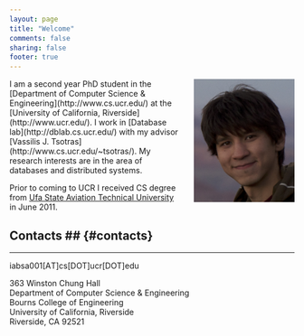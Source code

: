 ```yaml
---
layout: page
title: "Welcome"
comments: false
sharing: false
footer: true
---
```


<img id="profile_photo" src="images/photo.jpg" alt="Ildar Profile Photo" title="Ildar Absalyamov" style="float:right;margin:0 0 0 20px" height="218" width="178">
I am a second year PhD student in the [Department of Computer Science & Engineering](http://www.cs.ucr.edu/) at the [University of California, Riverside](http://www.ucr.edu/).
I work in [Database lab](http://dblab.cs.ucr.edu/) with my advisor [Vassilis J. Tsotras](http://www.cs.ucr.edu/~tsotras/). My research interests are in the area of databases and distributed systems.

Prior to coming to UCR I received CS degree from [Ufa State Aviation Technical University](http://ugatu.ac.ru/) in June 2011.


## Contacts ## {#contacts}
---------

iabsa001[АT]cs[DOT]ucr[DОT]edu

363 Winston Chung Hall  
Department of Computer Science & Engineering  
Bourns College of Engineering  
University of California, Riverside  
Riverside, CA 92521  
	